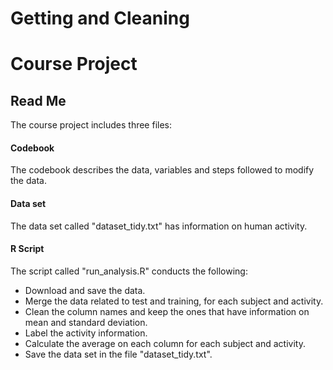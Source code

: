 # **Getting and Cleaning**
# **Course Project**

## Read Me
The course project includes three files:

#### Codebook
The codebook describes the data, variables and steps followed to modify the data.

#### Data set
The data set called "dataset_tidy.txt" has information on human activity.

#### R Script
The script called "run_analysis.R" conducts the following: 
* Download and save the data.
* Merge the data related to test and training, for each subject and activity.
* Clean the column names and keep the ones that have information on mean and standard deviation.
* Label the activity information.
* Calculate the average on each column for each subject and activity.
* Save the data set in the file "dataset_tidy.txt".
